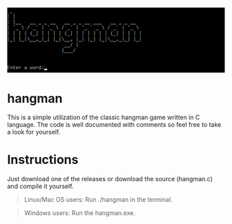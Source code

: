 ![screenshot](/images/screenshot.png)

# hangman
This is a simple utilization of the classic hangman game written in C language. The code is well documented with comments so feel free to take a look for yourself.


# Instructions
Just download one of the releases or download the source (hangman.c) and compile it yourself.

>Linux/Mac OS users: Run ./hangman in the terminal.

>Windows users: Run the hangman.exe.
